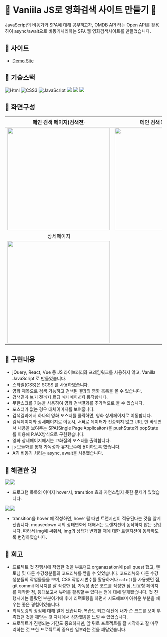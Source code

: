 # 🔎 Vaniila JS로 영화검색 사이트 만들기 🔎

JavaScript의 비동기와 SPA에 대해 공부하고자, OMDB API 라는 Open API를 활용하여 async/await으로 비동기처리하는 SPA 웹 영화검색사이트를 만들었습니다.

## 🔎 사이트

- [Demo Site](https://moovie-omdb.netlify.app/)

## 🔎 기술스택

<img alt="Html" src ="https://img.shields.io/badge/HTML-E34F26.svg?&style=for-the-badge&logo=HTML5&logoColor=white"/> <img alt="CSS3" src ="https://img.shields.io/badge/CSS3-FF9933.svg?&style=for-the-badge&logo=CSS3&logoColor=white"/> <img alt="JavaScript" src ="https://img.shields.io/badge/JavaScript-F7DF1E.svg?&style=for-the-badge&logo=JavaScript&logoColor=white"/> <img src="https://img.shields.io/badge/npm-CB3837?style=for-the-badge&logo=npm&logoColor=white"> <img src="https://img.shields.io/badge/sass-CC6699?style=for-the-badge&logo=sass&logoColor=white"> <img src="https://img.shields.io/badge/netlify-00C7B7?style=for-the-badge&logo=netlify&logoColor=white">

## 🔎 화면구성

| 메인 검색 페이지(검색전)  |  메인 검색 페이지(검색후)   |
| :-------------------------------------------: | :------------: |
|  <img width="329" src="https://github.com/eun0leee/mjff-clone/assets/90189513/cb43a959-1ee4-4cc0-931b-f45ec7269e12"/> |  <img width="329" src="https://github.com/eun0leee/mjff-clone/assets/90189513/5a766bad-bdff-4ece-afc2-07f24456eed9"/>|  
| 상세페이지   |     |  
| <img width="329" src="https://github.com/eun0leee/mjff-clone/assets/90189513/5f7b778e-d337-415f-98da-620faf266729"/>   |   |


## 🔎 구현내용

- jQuery, React, Vue 등 JS 라이브러리와 프레임워크를 사용하지 않고, Vanilla JavaScript 로 만들었습니다.
- 스타일(CSS)은 SCSS 를 사용하였습니다.
- 영화 제목으로 검색 가능하고 검색된 결과의 영화 목록을 볼 수 있습니다.
- 검색결과 보기 전까지 로딩 애니메이션이 동작합니다.
- 무한스크롤 기능을 사용하여 영화 검색결과를 추가적으로 볼 수 있습니다.
- 포스터가 없는 경우 대체이미지를 보여줍니다.
- 검색결과에서 하나의 영화 포스터를 클릭하면, 영화 상세페이지로 이동합니다.
- 검색페이지와 상세페이지로 이동시, 서버로 데이터가 전송되지 않고 URL 만 바뀌면서 내용을 보여주는 SPA(Single Page Applicaiton)을 pushState와 popState를 이용해 PJAX방식으로 구현했습니다.
- 영화 상세페이지에서는 고화질의 포스터를 출력합니다.
- js 모듈화를 통해 가독성과 유지보수에 용이하도록 했습니다.
- API 비동기 처리는 async, await을 사용했습니다.

## 🔎 해결한 것
![](https://velog.velcdn.com/images/eun0leee/post/9ddaf2ed-e8c4-4b32-a032-0dab381202c1/image.gif)![](https://velog.velcdn.com/images/eun0leee/post/5bb50397-72c0-44e9-8524-b859c3d62da1/image.png)
- 프로그램 목록의 이미지 hover시, transition 효과 자연스럽지 못한 문제가 있었습니다.

![](https://velog.velcdn.com/images/eun0leee/post/d8e53350-50b8-477a-9be0-283551655751/image.gif)![](https://velog.velcdn.com/images/eun0leee/post/70054e83-cd21-4563-a107-d4456513063c/image.png)
- transition을 hover 에 작성하면, hover 될 때만 트랜지션이 적용된다는 것을 알게 됐습니다. mousedown 시의 상태변화에 대해서는 트랜지션이 동작하지 않는 것입니다. 따라서 img에 써줘서, img의 상태가 변화할 때에 대한 트랜지션이 동작하도록 변경하였습니다.

## 🔎 회고
* 프로젝트 첫 진행시에 작업한 것을 부트캠프 organazation에 pull quest 했고, 멘토님 및 다른 수강생분들의 코드리뷰를 받을 수 있었습니다. 코드리뷰와 다른 수강생분들의 작업물들을 보며, CSS 작업시 변수를 활용하거나 `calc()`를 사용했던 점, git commit 메시지를 잘 작성한 점, 가독성 좋은 코드를 작성한 점, 반응형 페이지를 제작한 점, 등대보고서 뷰어를 활용할 수 있다는 점에 대해 알게됐습니다. 첫 진행시에는 몰랐던 부분이기에 후에 리팩토링을 하면서 시도해보며 아쉬운 부분을 채우는 좋은 경험이었습니다.
* 리팩토링의 장점에 대해 알게 됐습니다. 복습도 되고 예전에 내가 쓴 코드를 보며 부족했던 것을 깨닫는 것 자체에서 성장했음을 느낄 수 있었습니다.
* 프로젝트가 진행되는 기간도 중요하지만, 앞 뒤로 프로젝트를 잘 시작하고 잘 마무리하는 것 또한 프로젝트의 중요한 일부라는 것을 깨달았습니다. 
